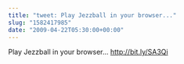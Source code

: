 ```yaml
---
title: "tweet: Play Jezzball in your browser..."
slug: "1582417985"
date: "2009-04-22T05:30:00+00:00"
---
```

Play Jezzball in your browser... http://bit.ly/SA3Qi